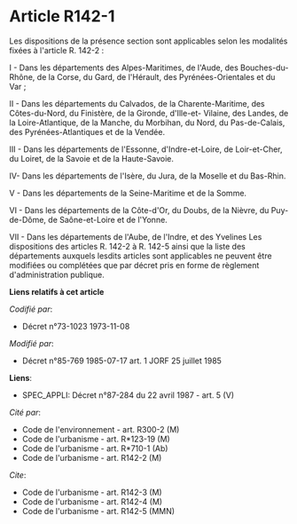 # Article R142-1

Les dispositions de la présence section sont applicables selon les modalités fixées à l'article R. 142-2 :

I - Dans les départements des Alpes-Maritimes, de l'Aude, des Bouches-du-Rhône, de la Corse, du Gard, de l'Hérault, des
Pyrénées-Orientales et du Var ;

II - Dans les départements du Calvados, de la Charente-Maritime, des Côtes-du-Nord, du Finistère, de la Gironde, d'Ille-et-
Vilaine, des Landes, de la Loire-Atlantique, de la Manche, du Morbihan, du Nord, du Pas-de-Calais, des Pyrénées-Atlantiques
et de la Vendée.

III - Dans les départements de l'Essonne, d'Indre-et-Loire, de Loir-et-Cher, du Loiret, de la Savoie et de la Haute-Savoie.

IV- Dans les départements de l'Isère, du Jura, de la Moselle et du Bas-Rhin.

V - Dans les départements de la Seine-Maritime et de la Somme.

VI - Dans les départements de la Côte-d'Or, du Doubs, de la Nièvre, du Puy-de-Dôme, de Saône-et-Loire et de l'Yonne.

VII - Dans les départements de l'Aube, de l'Indre, et des Yvelines    Les dispositions des articles R. 142-2 à R. 142-5 ainsi
que la liste des départements auxquels lesdits articles sont applicables ne peuvent être modifiées ou complétées que par
décret pris en forme de règlement d'administration publique.

**Liens relatifs à cet article**

_Codifié par_:

  - Décret n°73-1023 1973-11-08

_Modifié par_:

  - Décret n°85-769 1985-07-17 art. 1 JORF 25 juillet 1985

**Liens**:

  - SPEC_APPLI: Décret n°87-284 du 22 avril 1987 - art. 5 (V)

_Cité par_:

  - Code de l'environnement - art. R300-2 (M)
  - Code de l'urbanisme - art. R*123-19 (M)
  - Code de l'urbanisme - art. R*710-1 (Ab)
  - Code de l'urbanisme - art. R142-2 (M)

_Cite_:

  - Code de l'urbanisme - art. R142-3 (M)
  - Code de l'urbanisme - art. R142-4 (M)
  - Code de l'urbanisme - art. R142-5 (MMN)
